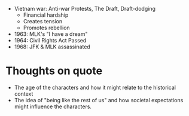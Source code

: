 - Vietnam war: Anti-war Protests, The Draft, Draft-dodging
	- Financial hardship
	- Creates tension
	- Promotes rebellion
- 1963: MLK's "I have a dream"
- 1964: Civil Rights Act Passed
- 1968: JFK & MLK assassinated
# Thoughts on quote
- The age of the characters and how it might relate to the historical context
- The idea of "being like the rest of us" and how societal expectations might influence the characters.